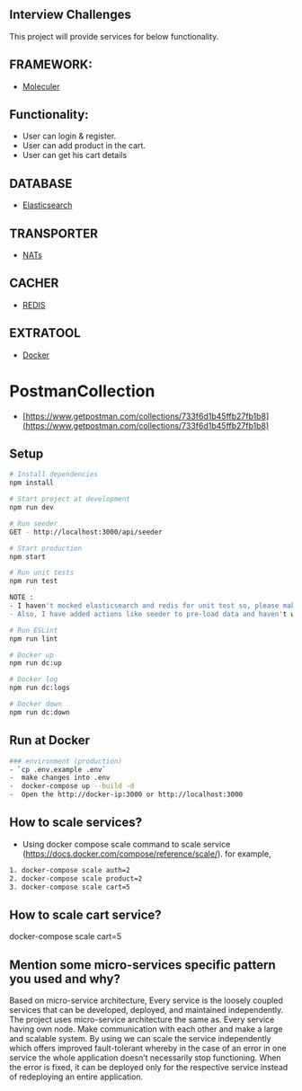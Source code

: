 ## Interview Challenges

This project will provide services for below functionality.

## FRAMEWORK:

-   [Moleculer](https://moleculer.services/)

## Functionality:

-   User can login & register.
-   User can add product in the cart.
-   User can get his cart details

## DATABASE

-   [Elasticsearch](https://www.elastic.co/)

## TRANSPORTER

-   [NATs](https://nats.io/)

## CACHER

-   [REDIS](https://redis.io/)

## EXTRATOOL

-   [Docker](https://www.docker.com/)

# PostmanCollection

-   [https://www.getpostman.com/collections/733f6d1b45ffb27fb1b8](https://www.getpostman.com/collections/733f6d1b45ffb27fb1b8)

## Setup

```bash
# Install dependencies
npm install

# Start project at development
npm run dev

# Run seeder
GET - http://localhost:3000/api/seeder

# Start production
npm start

# Run unit tests
npm run test

NOTE :
- I haven't mocked elasticsearch and redis for unit test so, please make sure to keep docker up during unit test run.
- Also, I have added actions like seeder to pre-load data and haven't written unit test for that so, it will affect overall coverage.

# Run ESLint
npm run lint

# Docker up
npm run dc:up

# Docker log
npm run dc:logs

# Docker down
npm run dc:down

```

## Run at Docker

```bash
### environment (production)
- `cp .env.example .env`
-  make changes into .env
-  docker-compose up --build -d
-  Open the http://docker-ip:3000 or http://localhost:3000
```

## How to scale services?

-   Using docker compose scale command to scale service (https://docs.docker.com/compose/reference/scale/). for example,

```bash
1. docker-compose scale auth=2
2. docker-compose scale product=2
3. docker-compose scale cart=5
```

## How to scale cart service?

docker-compose scale cart=5

## Mention some micro-services specific pattern you used and why?

Based on micro-service architecture, Every service is the loosely coupled services that can be developed, deployed, and maintained independently. The project uses micro-service architecture the same as. Every service having own node. Make communication with each other and make a large and scalable system. By using we can scale the service independently which offers improved fault-tolerant whereby in the case of an error in one service the whole application doesn’t necessarily stop functioning. When the error is fixed, it can be deployed only for the respective service instead of redeploying an entire application.

